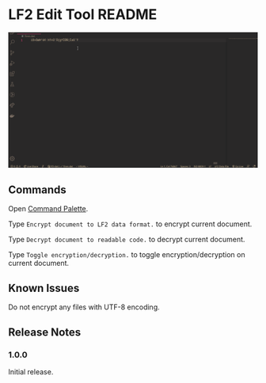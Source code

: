 # LF2 Edit Tool README

![Visual Studio Code + Vim Extension + LF2 Edit Tool](img.gif)

## Commands

Open [Command Palette](https://code.visualstudio.com/docs/getstarted/userinterface#_command-palette).

Type `Encrypt document to LF2 data format.` to encrypt current document.

Type `Decrypt document to readable code.` to decrypt current document.

Type `Toggle encryption/decryption.` to toggle encryption/decryption on current document.

## Known Issues

Do not encrypt any files with UTF-8 encoding.

## Release Notes

### 1.0.0

Initial release.
